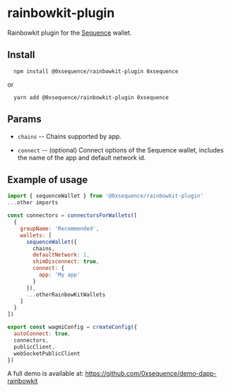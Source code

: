 # rainbowkit-plugin

Rainbowkit plugin for the [Sequence](https://sequence.xyz/) wallet.

## Install

```shell
  npm install @0xsequence/rainbowkit-plugin 0xsequence
```
or
```shell
  yarn add @0xsequence/rainbowkit-plugin 0xsequence
```

## Params

* `chains` -- Chains supported by app.

* `connect` -- (optional) Connect options of the Sequence wallet, includes the name of the app and default network id.


## Example of usage

```js
import { sequenceWallet } from '@0xsequence/rainbowkit-plugin'
...other imports

const connectors = connectorsForWallets([
  {
    groupName: 'Recommended',
    wallets: [
      sequenceWallet({
        chains,
        defaultNetwork: 1,
        shimDisconnect: true,
        connect: {
          app: 'My app'
        }
      }),
      ...otherRainbowKitWallets
    ]
  }
])

export const wagmiConfig = createConfig({
  autoConnect: true,
  connectors,
  publicClient,
  webSocketPublicClient
})
```

A full demo is available at: https://github.com/0xsequence/demo-dapp-rainbowkit
